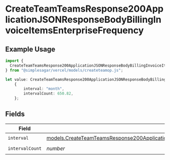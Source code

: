 # CreateTeamTeamsResponse200ApplicationJSONResponseBodyBillingInvoiceItemsEnterpriseFrequency

## Example Usage

```typescript
import {
  CreateTeamTeamsResponse200ApplicationJSONResponseBodyBillingInvoiceItemsEnterpriseFrequency,
} from "@simplesagar/vercel/models/createteamop.js";

let value: CreateTeamTeamsResponse200ApplicationJSONResponseBodyBillingInvoiceItemsEnterpriseFrequency =
    {
        interval: "month",
        intervalCount: 650.82,
    };
```

## Fields

| Field                                                                                                                                                                                                        | Type                                                                                                                                                                                                         | Required                                                                                                                                                                                                     | Description                                                                                                                                                                                                  |
| ------------------------------------------------------------------------------------------------------------------------------------------------------------------------------------------------------------ | ------------------------------------------------------------------------------------------------------------------------------------------------------------------------------------------------------------ | ------------------------------------------------------------------------------------------------------------------------------------------------------------------------------------------------------------ | ------------------------------------------------------------------------------------------------------------------------------------------------------------------------------------------------------------ |
| `interval`                                                                                                                                                                                                   | [models.CreateTeamTeamsResponse200ApplicationJSONResponseBodyBillingInvoiceItemsEnterpriseInterval](../models/createteamteamsresponse200applicationjsonresponsebodybillinginvoiceitemsenterpriseinterval.md) | :heavy_check_mark:                                                                                                                                                                                           | N/A                                                                                                                                                                                                          |
| `intervalCount`                                                                                                                                                                                              | *number*                                                                                                                                                                                                     | :heavy_check_mark:                                                                                                                                                                                           | N/A                                                                                                                                                                                                          |